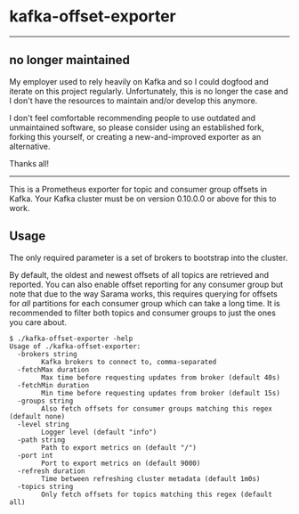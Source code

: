 # kafka-offset-exporter

----

## no longer maintained

My employer used to rely heavily on Kafka and so I could dogfood and iterate on
this project regularly. Unfortunately, this is no longer the case and I don't
have the resources to maintain and/or develop this anymore.

I don't feel comfortable recommending people to use outdated and unmaintained
software, so please consider using an established fork, forking this yourself,
or creating a new-and-improved exporter as an alternative.

Thanks all!

----

This is a Prometheus exporter for topic and consumer group offsets in Kafka.
Your Kafka cluster must be on version 0.10.0.0 or above for this to work.

## Usage

The only required parameter is a set of brokers to bootstrap into the cluster.

By default, the oldest and newest offsets of all topics are retrieved and
reported.  You can also enable offset reporting for any consumer group but note
that due to the way Sarama works, this requires querying for offsets for _all_
partitions for each consumer group which can take a long time. It is recommended
to filter both topics and consumer groups to just the ones you care about.

```
$ ./kafka-offset-exporter -help
Usage of ./kafka-offset-exporter:
  -brokers string
        Kafka brokers to connect to, comma-separated
  -fetchMax duration
        Max time before requesting updates from broker (default 40s)
  -fetchMin duration
        Min time before requesting updates from broker (default 15s)
  -groups string
        Also fetch offsets for consumer groups matching this regex (default none)
  -level string
        Logger level (default "info")
  -path string
        Path to export metrics on (default "/")
  -port int
        Port to export metrics on (default 9000)
  -refresh duration
        Time between refreshing cluster metadata (default 1m0s)
  -topics string
        Only fetch offsets for topics matching this regex (default all)
```

